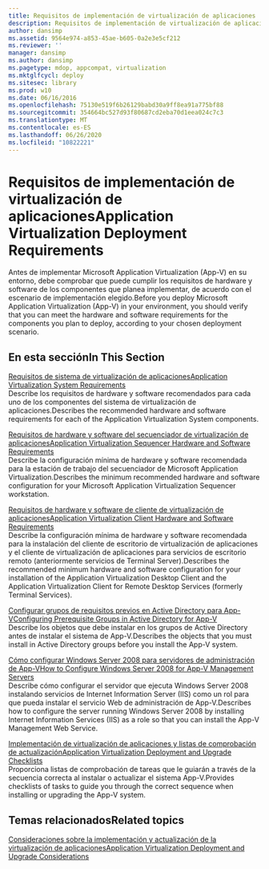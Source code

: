 ```yaml
---
title: Requisitos de implementación de virtualización de aplicaciones
description: Requisitos de implementación de virtualización de aplicaciones
author: dansimp
ms.assetid: 9564e974-a853-45ae-b605-0a2e3e5cf212
ms.reviewer: ''
manager: dansimp
ms.author: dansimp
ms.pagetype: mdop, appcompat, virtualization
ms.mktglfcycl: deploy
ms.sitesec: library
ms.prod: w10
ms.date: 06/16/2016
ms.openlocfilehash: 75130e519f6b26129babd30a9ff8ea91a775bf88
ms.sourcegitcommit: 354664bc527d93f80687cd2eba70d1eea024c7c3
ms.translationtype: MT
ms.contentlocale: es-ES
ms.lasthandoff: 06/26/2020
ms.locfileid: "10822221"
---
```

# <span data-ttu-id="681ed-103">Requisitos de implementación de virtualización de aplicaciones</span><span class="sxs-lookup"><span data-stu-id="681ed-103">Application Virtualization Deployment Requirements</span></span>


<span data-ttu-id="681ed-104">Antes de implementar Microsoft Application Virtualization (App-V) en su entorno, debe comprobar que puede cumplir los requisitos de hardware y software de los componentes que planea implementar, de acuerdo con el escenario de implementación elegido.</span><span class="sxs-lookup"><span data-stu-id="681ed-104">Before you deploy Microsoft Application Virtualization (App-V) in your environment, you should verify that you can meet the hardware and software requirements for the components you plan to deploy, according to your chosen deployment scenario.</span></span>

## <span data-ttu-id="681ed-105">En esta sección</span><span class="sxs-lookup"><span data-stu-id="681ed-105">In This Section</span></span>


<a href="" id="application-virtualization-system-requirements"></a>[<span data-ttu-id="681ed-106">Requisitos de sistema de virtualización de aplicaciones</span><span class="sxs-lookup"><span data-stu-id="681ed-106">Application Virtualization System Requirements</span></span>](application-virtualization-system-requirements.md)  
<span data-ttu-id="681ed-107">Describe los requisitos de hardware y software recomendados para cada uno de los componentes del sistema de virtualización de aplicaciones.</span><span class="sxs-lookup"><span data-stu-id="681ed-107">Describes the recommended hardware and software requirements for each of the Application Virtualization System components.</span></span>

<a href="" id="application-virtualization-sequencer-hardware-and-software-requirements"></a>[<span data-ttu-id="681ed-108">Requisitos de hardware y software del secuenciador de virtualización de aplicaciones</span><span class="sxs-lookup"><span data-stu-id="681ed-108">Application Virtualization Sequencer Hardware and Software Requirements</span></span>](application-virtualization-sequencer-hardware-and-software-requirements.md)  
<span data-ttu-id="681ed-109">Describe la configuración mínima de hardware y software recomendada para la estación de trabajo del secuenciador de Microsoft Application Virtualization.</span><span class="sxs-lookup"><span data-stu-id="681ed-109">Describes the minimum recommended hardware and software configuration for your Microsoft Application Virtualization Sequencer workstation.</span></span>

<a href="" id="application-virtualization-client-hardware-and-software-requirements"></a>[<span data-ttu-id="681ed-110">Requisitos de hardware y software de cliente de virtualización de aplicaciones</span><span class="sxs-lookup"><span data-stu-id="681ed-110">Application Virtualization Client Hardware and Software Requirements</span></span>](application-virtualization-client-hardware-and-software-requirements.md)  
<span data-ttu-id="681ed-111">Describe la configuración mínima de hardware y software recomendada para la instalación del cliente de escritorio de virtualización de aplicaciones y el cliente de virtualización de aplicaciones para servicios de escritorio remoto (anteriormente servicios de Terminal Server).</span><span class="sxs-lookup"><span data-stu-id="681ed-111">Describes the recommended minimum hardware and software configuration for your installation of the Application Virtualization Desktop Client and the Application Virtualization Client for Remote Desktop Services (formerly Terminal Services).</span></span>

<a href="" id="configuring-prerequisite-groups-in-active-directory-for-app-v"></a>[<span data-ttu-id="681ed-112">Configurar grupos de requisitos previos en Active Directory para App-V</span><span class="sxs-lookup"><span data-stu-id="681ed-112">Configuring Prerequisite Groups in Active Directory for App-V</span></span>](configuring-prerequisite-groups-in-active-directory-for-app-v.md)  
<span data-ttu-id="681ed-113">Describe los objetos que debe instalar en los grupos de Active Directory antes de instalar el sistema de App-V.</span><span class="sxs-lookup"><span data-stu-id="681ed-113">Describes the objects that you must install in Active Directory groups before you install the App-V system.</span></span>

<a href="" id="how-to-configure-windows-server-2008-for-app-v-management-servers"></a>[<span data-ttu-id="681ed-114">Cómo configurar Windows Server 2008 para servidores de administración de App-V</span><span class="sxs-lookup"><span data-stu-id="681ed-114">How to Configure Windows Server 2008 for App-V Management Servers</span></span>](how-to-configure-windows-server-2008-for-app-v-management-servers.md)  
<span data-ttu-id="681ed-115">Describe cómo configurar el servidor que ejecuta Windows Server 2008 instalando servicios de Internet Information Server (IIS) como un rol para que pueda instalar el servicio Web de administración de App-V.</span><span class="sxs-lookup"><span data-stu-id="681ed-115">Describes how to configure the server running Windows Server 2008 by installing Internet Information Services (IIS) as a role so that you can install the App-V Management Web Service.</span></span>

<a href="" id="application-virtualization-deployment-and-upgrade-checklists"></a>[<span data-ttu-id="681ed-116">Implementación de virtualización de aplicaciones y listas de comprobación de actualización</span><span class="sxs-lookup"><span data-stu-id="681ed-116">Application Virtualization Deployment and Upgrade Checklists</span></span>](application-virtualization-deployment-and-upgrade-checklists.md)  
<span data-ttu-id="681ed-117">Proporciona listas de comprobación de tareas que le guiarán a través de la secuencia correcta al instalar o actualizar el sistema App-V.</span><span class="sxs-lookup"><span data-stu-id="681ed-117">Provides checklists of tasks to guide you through the correct sequence when installing or upgrading the App-V system.</span></span>

## <span data-ttu-id="681ed-118">Temas relacionados</span><span class="sxs-lookup"><span data-stu-id="681ed-118">Related topics</span></span>


[<span data-ttu-id="681ed-119">Consideraciones sobre la implementación y actualización de la virtualización de aplicaciones</span><span class="sxs-lookup"><span data-stu-id="681ed-119">Application Virtualization Deployment and Upgrade Considerations</span></span>](application-virtualization-deployment-and-upgrade-considerations.md)

 

 






